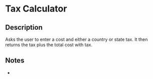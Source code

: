 # Tax Calculator

## Description

Asks the user to enter a cost and either a country or state tax. It then returns the tax plus the total cost with tax.

## Notes

- 